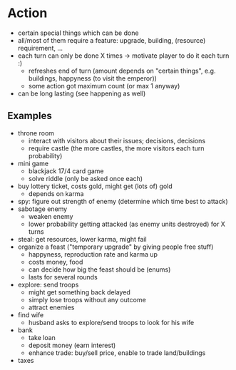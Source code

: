 
# Action

* certain special things which can be done
* all/most of them require a feature: upgrade, building, (resource) requirement, ...
* each turn can only be done X times -> motivate player to do it each turn :)
    - refreshes end of turn (amount depends on "certain things", e.g. buildings, happyness (to visit the emperor))
    - some action got maximum count (or max 1 anyway)
* can be long lasting (see happening as well)

## Examples

* throne room
    - interact with visitors about their issues; decisions, decisions
    - require castle (the more castles, the more visitors each turn probability)
* mini game
    - blackjack 17/4 card game
    - solve riddle (only be asked once each)
* buy lottery ticket, costs gold, might get (lots of) gold
    - depends on karma
* spy: figure out strength of enemy (determine which time best to attack)
* sabotage enemy
    - weaken enemy
    - lower probability getting attacked (as enemy units destroyed) for X turns
* steal: get resources, lower karma, might fail
* organize a feast ("temporary upgrade" by giving people free stuff)
    - happyness, reproduction rate and karma up
    - costs money, food
    - can decide how big the feast should be (enums)
    - lasts for several rounds
* explore: send troops
    - might get something back delayed
    - simply lose troops without any outcome
    - attract enemies
* find wife
    - husband asks to explore/send troops to look for his wife
* bank
    - take loan
    - deposit money (earn interest)
    - enhance trade: buy/sell price, enable to trade land/buildings
* taxes 
